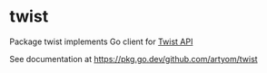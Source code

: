 # twist

Package twist implements Go client for [Twist API](https://developer.twist.com/v3/)

See documentation at <https://pkg.go.dev/github.com/artyom/twist>